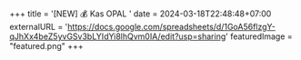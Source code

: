 +++
title = '[NEW] 💰 Kas OPAL '
date = 2024-03-18T22:48:48+07:00
externalURL = 'https://docs.google.com/spreadsheets/d/1GoA56flzgY-qJhXx4beZ5yvGSv3bLYIdYi8lhQvm0IA/edit?usp=sharing'
featuredImage = "featured.png"
+++
